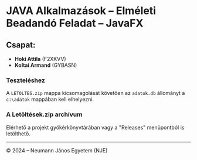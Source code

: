 # JAVA Alkalmazások – Elméleti Beadandó Feladat – JavaFX

## Csapat:
- **Hoki Attila** (F2XKVV)
- **Koltai Armand** (GYBASN)

### Teszteléshez
A `LETOLTES.zip` mappa kicsomagolását követően az `adatok.db` állományt a `c:\adatok` mappában kell elhelyezni.

### A Letöltések.zip archívum
Elérhető a projekt gyökérkönyvtárában vagy a "Releases" menüpontból is letölthető.

---

© 2024 – Neumann János Egyetem (NJE)
